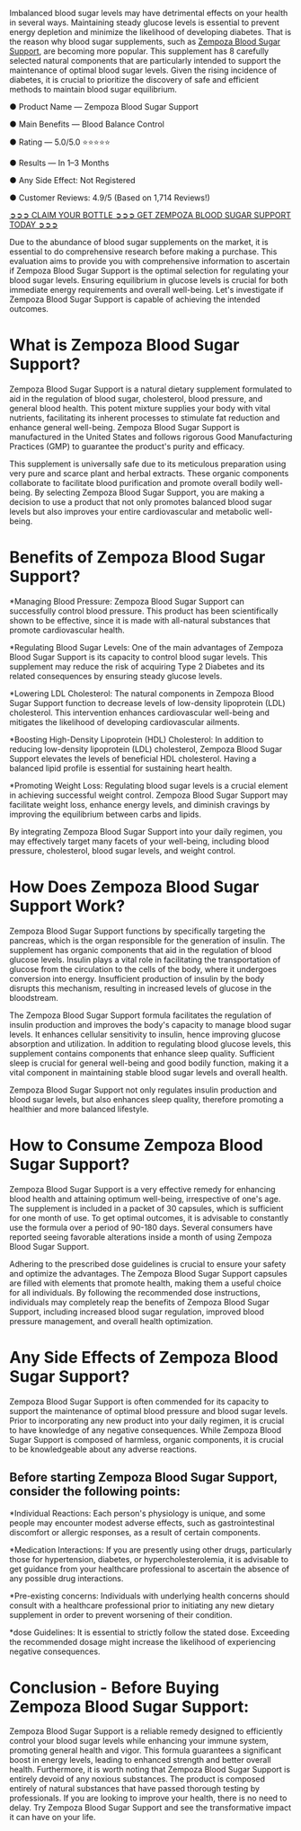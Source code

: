 Imbalanced blood sugar levels may have detrimental effects on your health in several ways. Maintaining steady glucose levels is essential to prevent energy depletion and minimize the likelihood of developing diabetes. That is the reason why blood sugar supplements, such as [Zempoza Blood Sugar Support](https://www.facebook.com/zempozabloodsugarsupport), are becoming more popular. This supplement has 8 carefully selected natural components that are particularly intended to support the maintenance of optimal blood sugar levels. Given the rising incidence of diabetes, it is crucial to prioritize the discovery of safe and efficient methods to maintain blood sugar equilibrium.

● Product Name — Zempoza Blood Sugar Support

● Main Benefits — Blood Balance Control

● Rating — 5.0/5.0 ⭐⭐⭐⭐⭐

● Results — In 1–3 Months

● Any Side Effect: Not Registered

● Customer Reviews: 4.9/5 (Based on 1,714 Reviews!)‍

‍[➲➲➲ CLAIM YOUR BOTTLE ➲➲➲ GET ZEMPOZA BLOOD SUGAR SUPPORT TODAY ➲➲➲](https://atozsupplement.com/zempoza-blood-sugar-support/)

Due to the abundance of blood sugar supplements on the market, it is essential to do comprehensive research before making a purchase. This evaluation aims to provide you with comprehensive information to ascertain if Zempoza Blood Sugar Support is the optimal selection for regulating your blood sugar levels. Ensuring equilibrium in glucose levels is crucial for both immediate energy requirements and overall well-being. Let's investigate if Zempoza Blood Sugar Support is capable of achieving the intended outcomes.

# What is Zempoza Blood Sugar Support?

Zempoza Blood Sugar Support is a natural dietary supplement formulated to aid in the regulation of blood sugar, cholesterol, blood pressure, and general blood health. This potent mixture supplies your body with vital nutrients, facilitating its inherent processes to stimulate fat reduction and enhance general well-being. Zempoza Blood Sugar Support is manufactured in the United States and follows rigorous Good Manufacturing Practices (GMP) to guarantee the product's purity and efficacy. 

This supplement is universally safe due to its meticulous preparation using very pure and scarce plant and herbal extracts. These organic components collaborate to facilitate blood purification and promote overall bodily well-being. By selecting Zempoza Blood Sugar Support, you are making a decision to use a product that not only promotes balanced blood sugar levels but also improves your entire cardiovascular and metabolic well-being.

# Benefits of Zempoza Blood Sugar Support?

*Managing Blood Pressure: Zempoza Blood Sugar Support can successfully control blood pressure. This product has been scientifically shown to be effective, since it is made with all-natural substances that promote cardiovascular health.

*Regulating Blood Sugar Levels: One of the main advantages of Zempoza Blood Sugar Support is its capacity to control blood sugar levels. This supplement may reduce the risk of acquiring Type 2 Diabetes and its related consequences by ensuring steady glucose levels.

*Lowering LDL Cholesterol: The natural components in Zempoza Blood Sugar Support function to decrease levels of low-density lipoprotein (LDL) cholesterol. This intervention enhances cardiovascular well-being and mitigates the likelihood of developing cardiovascular ailments.

*Boosting High-Density Lipoprotein (HDL) Cholesterol: In addition to reducing low-density lipoprotein (LDL) cholesterol, Zempoza Blood Sugar Support elevates the levels of beneficial HDL cholesterol. Having a balanced lipid profile is essential for sustaining heart health.

*Promoting Weight Loss: Regulating blood sugar levels is a crucial element in achieving successful weight control. Zempoza Blood Sugar Support may facilitate weight loss, enhance energy levels, and diminish cravings by improving the equilibrium between carbs and lipids. 

By integrating Zempoza Blood Sugar Support into your daily regimen, you may effectively target many facets of your well-being, including blood pressure, cholesterol, blood sugar levels, and weight control.

# How Does Zempoza Blood Sugar Support Work?

Zempoza Blood Sugar Support functions by specifically targeting the pancreas, which is the organ responsible for the generation of insulin. The supplement has organic components that aid in the regulation of blood glucose levels. Insulin plays a vital role in facilitating the transportation of glucose from the circulation to the cells of the body, where it undergoes conversion into energy. Insufficient production of insulin by the body disrupts this mechanism, resulting in increased levels of glucose in the bloodstream.

The Zempoza Blood Sugar Support formula facilitates the regulation of insulin production and improves the body's capacity to manage blood sugar levels. It enhances cellular sensitivity to insulin, hence improving glucose absorption and utilization. In addition to regulating blood glucose levels, this supplement contains components that enhance sleep quality. Sufficient sleep is crucial for general well-being and good bodily function, making it a vital component in maintaining stable blood sugar levels and overall health.

Zempoza Blood Sugar Support not only regulates insulin production and blood sugar levels, but also enhances sleep quality, therefore promoting a healthier and more balanced lifestyle.

# How to Consume Zempoza Blood Sugar Support?

Zempoza Blood Sugar Support is a very effective remedy for enhancing blood health and attaining optimum well-being, irrespective of one's age. The supplement is included in a packet of 30 capsules, which is sufficient for one month of use. To get optimal outcomes, it is advisable to constantly use the formula over a period of 90-180 days. Several consumers have reported seeing favorable alterations inside a month of using Zempoza Blood Sugar Support.

Adhering to the prescribed dose guidelines is crucial to ensure your safety and optimize the advantages. The Zempoza Blood Sugar Support capsules are filled with elements that promote health, making them a useful choice for all individuals. By following the recommended dose instructions, individuals may completely reap the benefits of Zempoza Blood Sugar Support, including increased blood sugar regulation, improved blood pressure management, and overall health optimization.

# Any Side Effects of Zempoza Blood Sugar Support?

Zempoza Blood Sugar Support is often commended for its capacity to support the maintenance of optimal blood pressure and blood sugar levels. Prior to incorporating any new product into your daily regimen, it is crucial to have knowledge of any negative consequences. While Zempoza Blood Sugar Support is composed of harmless, organic components, it is crucial to be knowledgeable about any adverse reactions.

## Before starting Zempoza Blood Sugar Support, consider the following points:

*Individual Reactions: Each person's physiology is unique, and some people may encounter modest adverse effects, such as gastrointestinal discomfort or allergic responses, as a result of certain components.

*Medication Interactions: If you are presently using other drugs, particularly those for hypertension, diabetes, or hypercholesterolemia, it is advisable to get guidance from your healthcare professional to ascertain the absence of any possible drug interactions.

*Pre-existing concerns: Individuals with underlying health concerns should consult with a healthcare professional prior to initiating any new dietary supplement in order to prevent worsening of their condition.

*dose Guidelines: It is essential to strictly follow the stated dose. Exceeding the recommended dosage might increase the likelihood of experiencing negative consequences.

# Conclusion - Before Buying Zempoza Blood Sugar Support:

Zempoza Blood Sugar Support is a reliable remedy designed to efficiently control your blood sugar levels while enhancing your immune system, promoting general health and vigor. This formula guarantees a significant boost in energy levels, leading to enhanced strength and better overall health. Furthermore, it is worth noting that Zempoza Blood Sugar Support is entirely devoid of any noxious substances. The product is composed entirely of natural substances that have passed thorough testing by professionals. If you are looking to improve your health, there is no need to delay. Try Zempoza Blood Sugar Support and see the transformative impact it can have on your life.

